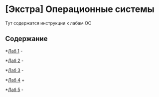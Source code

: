 # [Экстра] Операционные системы

Тут содержатся инструкции к лабам ОС


## Содержание

*[Лаб 1](./lab1/README.md) -

*[Лаб 2](./lab2/README.md) -

*[Лаб 3](./lab3/README.md) -

*[Лаб 4](./lab4/README.md) +

*[Лаб 5](./lab5/README.md) -
